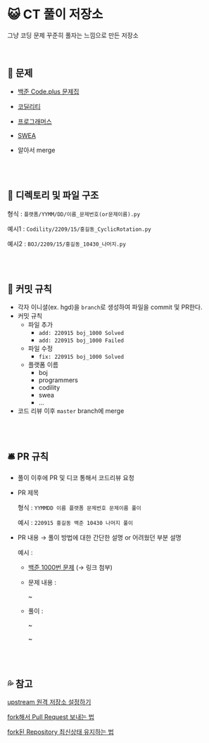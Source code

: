 # :smiley_cat: **CT 풀이 저장소**

그냥 코딩 문제 꾸준히 풀자는 느낌으로 만든 저장소

<br>

## 📘 문제

- [백준 Code.plus 문제집](https://www.acmicpc.net/workbook/codeplus)

- [코딜리티](https://app.codility.com/programmers/lessons/1-iterations/)

- [프로그래머스](https://school.programmers.co.kr/learn/challenges?tab=algorithm_practice_kit)

- [SWEA](https://swexpertacademy.com/main/main.do)

- 알아서 merge

<br>

<br>

## 📁 디렉토리 및 파일 구조

형식 : `플랫폼/YYMM/DD/이름_문제번호(or문제이름).py`

예시1 : `Codility/2209/15/홍길동_CyclicRotation.py`

예시2 : `BOJ/2209/15/홍길동_10430_나머지.py`

<br>

<br>

## 📸 커밋 규칙

- 각자 이니셜(ex. hgd)을 `branch`로 생성하여 파일을 commit 및 PR한다.
- 커밋 규칙
    - 파일 추가
        - `add: 220915 boj_1000 Solved`
        - `add: 220915 boj_1000 Failed`
    - 파일 수정
        - `fix: 220915 boj_1000 Solved`
    - 플랫폼 이름
        - boj
        - programmers
        - codility
        - swea
        - ...
- 코드 리뷰 이후 `master` branch에 merge

<br>

<br>

## 🛎️ PR 규칙

- 풀이 이후에 PR 및 디코 통해서 코드리뷰 요청

- PR 제목

  형식  : `YYMMDD 이름 플랫폼 문제번호 문제이름 풀이`
  
  예시  : `220915 홍길동 백준 10430 나머지 풀이`

- PR 내용 → 풀이 방법에 대한 간단한 설명 or 어려웠던 부분 설명

  예시 :
  
  - [백준 1000번 문제](https://www.acmicpc.net/problem/1000)     (→ 링크 첨부)
  
  
  - 문제 내용 :
    
    ~
  
  
  - 풀이 : 
    
    ~
    
    ~
    

<br>

<br>

## 💦 참고

[upstream 원격 저장소 설정하기](https://nochoco-lee.tistory.com/6)

[fork해서 Pull Request 보내는 법](https://wayhome25.github.io/git/2017/07/08/git-first-pull-request-story/)

[fork된 Repository 최신상태 유지하는 법](https://jybaek.tistory.com/775)
